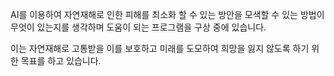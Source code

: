 AI를 이용하여 자연재해로 인한 피해를 최소화 할 수 있는 방안을 모색할 수 있는 방법이 무엇이 있는지를 생각하며 도움이 되는 
프로그램을 구상 중에 있습니다.

이는 자연재해로 고통받을 이를 보호하고 미래를 도모하여 희망을 잃지 않도록 하기 위한 목표를 하고 있습니다.
